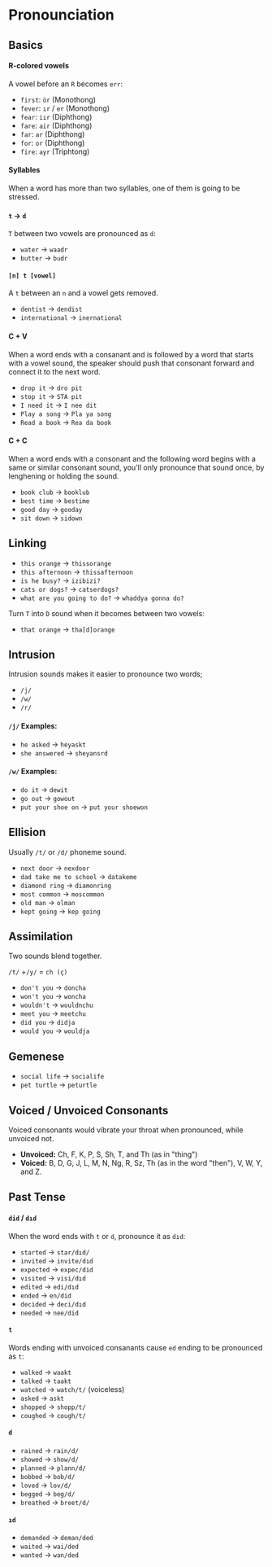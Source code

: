 # Pronounciation

## Basics

#### R-colored vowels

A vowel before an `R` becomes `err`:

* `first`: `ör` (Monothong)
* `fever`: `ır` / `er` (Monothong)
* `fear`: `iır` (Diphthong)
* `fare`: `air` (Diphthong)
* `far`: `ar` (Diphthong)
* `for`: `or` (Diphthong)
* `fire`: `ayr` (Triphtong)

#### Syllables

When a word has more than two syllables, one of them is going to be stressed. 

#### `t` -> `d`

`T` between two vowels are pronounced as `d`:

* `water` -> `waadr`
* `butter` -> `budr`

#### `[n] t [vowel]`

A `t` between an `n` and a vowel gets removed.

* `dentist` -> `dendist` 
* `international` -> `inernational`

#### C + V

When a word ends with a consanant and is followed by a word that starts with a vowel sound, the speaker should push that consonant forward and connect it to the next word. 

* `drop it` -> `dro pit`
* `stop it` -> `STA pit`
* `I need it` -> `I nee dit` 
* `Play a song` -> `Pla ya song`
* `Read a book` -> `Rea da book`

#### C + C

When a word ends with a consonant and the following word begins with a same or similar consonant sound, you'll only pronounce that sound once, by lenghening or holding the sound.

* `book club` -> `booklub`
* `best time` -> `bestime`
* `good day` -> `gooday`
* `sit down` -> `sidown`

## Linking

* `this orange` -> `thissorange`
* `this afternoon` -> `thissafternoon`
* `is he busy?`  -> `izibizi?`
* `cats or dogs?`  -> `catserdogs?`
* `what are you going to do?` -> `whaddya gonna do?`

Turn `T` into `D` sound when it becomes between two vowels:

* `that orange` -> `tha[d]orange`

## Intrusion 

Intrusion sounds makes it easier to pronounce two words;

* `/j/` 
* `/w/`
* `/r/`

#### `/j/` Examples: 


* `he asked` -> `heyaskt`
* `she answered` -> `sheyansrd`

#### `/w/` Examples:

* `do it` -> `dewit`
* `go out` -> `gowout`
* `put your shoe on` -> `put your shoewon` 

## Ellision

Usually `/t/` or `/d/` phoneme sound.

* `next door` -> `nexdoor`
* `dad take me to school` -> `datakeme` 
* `diamond ring` -> `diamonring` 
* `most common` -> `moscommon`
* `old man` -> `olman` 
* `kept going` -> `kep going` 

## Assimilation

Two sounds blend together.

`/t/` +`/y/` = `ch (ç)`

* `don't you` -> `doncha`
* `won't you` -> `woncha`
* `wouldn't` -> `wouldnchu` 
* `meet you` -> `meetchu` 
* `did you` -> `didja` 
* `would you` -> `wouldja` 

## Gemenese 

* `social life` -> `socialife`
* `pet turtle` -> `peturtle`

## Voiced / Unvoiced Consonants

Voiced consonants would vibrate your throat when pronounced, while unvoiced not. 

* **Unvoiced:** Ch, F, K, P, S, Sh, T, and Th (as in "thing")
* **Voiced:** B, D, G, J, L, M, N, Ng, R, Sz, Th (as in the word "then"), V, W, Y, and Z.

## Past Tense

#### `did` / `dıd`

When the word ends with `t` or `d`, pronounce it as `dıd`:

* `started` -> `star/dıd/`
* `invited` -> `invite/dıd`
* `expected` -> `expec/did`
* `visited` -> `visi/dıd`
* `edited` -> `edi/dıd` 
* `ended` -> `en/did`
* `decided` -> `deci/dıd`
* `needed` -> `nee/did`

#### `t`

Words ending with unvoiced consanants cause `ed` ending to be pronounced as `t`:

* `walked` -> `waakt`
* `talked` -> `taakt` 
* `watched` -> `watch/t/` (voiceless)
* `asked` -> `askt` 
* `shopped` -> `shopp/t/`
* `coughed` -> `cough/t/`

#### `d`

* `rained` -> `rain/d/`
* `showed` -> `show/d/`
* `planned` -> `plann/d/`
* `bobbed` -> `bob/d/`
* `loved` -> `lov/d/`
* `begged` -> `beg/d/`
* `breathed` -> `breet/d/`

#### `ıd`

* `demanded` -> `deman/ded`
* `waited` -> `wai/ded`
* `wanted` -> `wan/ded`
